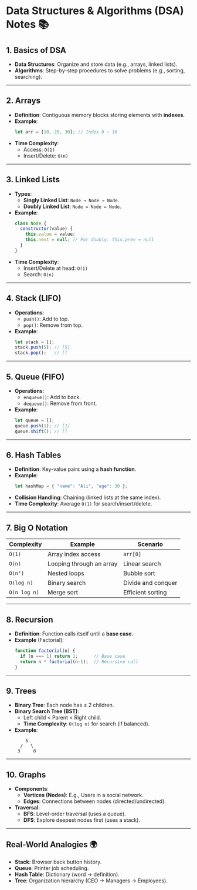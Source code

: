 # Data Structures & Algorithms (DSA) Notes 📚

## **1. Basics of DSA**
- **Data Structures**: Organize and store data (e.g., arrays, linked lists).
- **Algorithms**: Step-by-step procedures to solve problems (e.g., sorting, searching).

---

## **2. Arrays**
- **Definition**: Contiguous memory blocks storing elements with **indexes**.
- **Example**: 
  ```javascript
  let arr = [10, 20, 30]; // Index 0 → 10
  ```
- **Time Complexity**:
  - Access: `O(1)`
  - Insert/Delete: `O(n)`

---

## **3. Linked Lists**
- **Types**:
  - **Singly Linked List**: `Node → Node → Node`.
  - **Doubly Linked List**: `Node ↔ Node ↔ Node`.
- **Example**:
  ```javascript
  class Node {
    constructor(value) {
      this.value = value;
      this.next = null; // For doubly: this.prev = null
    }
  }
  ```
- **Time Complexity**:
  - Insert/Delete at head: `O(1)`
  - Search: `O(n)`

---

## **4. Stack (LIFO)**
- **Operations**:
  - `push()`: Add to top.
  - `pop()`: Remove from top.
- **Example**: 
  ```javascript
  let stack = [];
  stack.push(5); // [5]
  stack.pop();   // []
  ```

---

## **5. Queue (FIFO)**
- **Operations**:
  - `enqueue()`: Add to back.
  - `dequeue()`: Remove from front.
- **Example**:
  ```javascript
  let queue = [];
  queue.push(1); // [1]
  queue.shift(); // []
  ```

---

## **6. Hash Tables**
- **Definition**: Key-value pairs using a **hash function**.
- **Example**:
  ```javascript
  let hashMap = { "name": "Ali", "age": 30 };
  ```
- **Collision Handling**: Chaining (linked lists at the same index).
- **Time Complexity**: Average `O(1)` for search/insert/delete.

---

## **7. Big O Notation**
| **Complexity** | **Example**                  | **Scenario**             |
|----------------|------------------------------|--------------------------|
| `O(1)`         | Array index access           | `arr[0]`                 |
| `O(n)`         | Looping through an array     | Linear search            |
| `O(n²)`        | Nested loops                 | Bubble sort              |
| `O(log n)`     | Binary search                | Divide and conquer       |
| `O(n log n)`   | Merge sort                   | Efficient sorting        |

---

## **8. Recursion**
- **Definition**: Function calls itself until a **base case**.
- **Example** (Factorial):
  ```javascript
  function factorial(n) {
    if (n === 1) return 1;      // Base case
    return n * factorial(n-1);  // Recursive call
  }
  ```

---

## **9. Trees**
- **Binary Tree**: Each node has ≤ 2 children.
- **Binary Search Tree (BST)**:
  - Left child < Parent < Right child.
  - **Time Complexity**: `O(log n)` for search (if balanced).
- **Example**:
  ```
      5
    /   \
   3     8
  ```

---

## **10. Graphs**
- **Components**:
  - **Vertices (Nodes)**: E.g., Users in a social network.
  - **Edges**: Connections between nodes (directed/undirected).
- **Traversal**:
  - **BFS**: Level-order traversal (uses a queue).
  - **DFS**: Explore deepest nodes first (uses a stack).

---

## **Real-World Analogies** 🌍
- **Stack**: Browser back button history.
- **Queue**: Printer job scheduling.
- **Hash Table**: Dictionary (word → definition).
- **Tree**: Organization hierarchy (CEO → Managers → Employees).